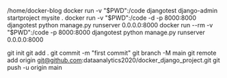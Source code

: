 /home/docker-blog
docker run -v "$PWD":/code djangotest django-admin startproject mysite .
docker run -v "$PWD":/code -d -p 8000:8000 djangotest python manage.py runserver 0.0.0.0:8000
docker run --rm -v "$PWD":/code  -p 8000:8000 djangotest python manage.py runserver 0.0.0.0:8000

git init
git add .
git commit -m "first commit"
git branch -M main
git remote add origin git@github.com:dataanalytics2020/docker_django_project.git
git push -u origin main